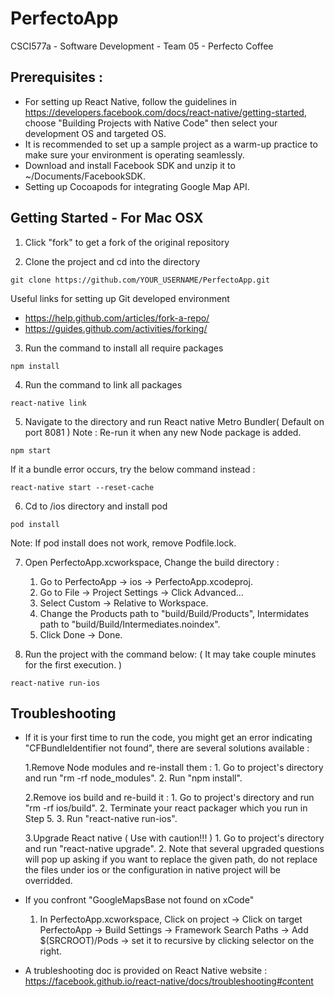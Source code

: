 # PerfectoApp
CSCI577a - Software Development - Team 05 - Perfecto Coffee

## Prerequisites :
- For setting up React Native, follow the guidelines in https://developers.facebook.com/docs/react-native/getting-started,
  choose "Building Projects with Native Code" then select your development OS and targeted OS.
- It is recommended to set up a sample project as a warm-up practice to make sure your environment is operating seamlessly.
- Download and install Facebook SDK and unzip it to ~/Documents/FacebookSDK.
- Setting up Cocoapods for integrating Google Map API.

## Getting Started - For Mac OSX
1. Click "fork" to get a fork of the original repository

2. Clone the project and cd into the directory
```
git clone https://github.com/YOUR_USERNAME/PerfectoApp.git
```
Useful links for setting up Git developed environment
  - https://help.github.com/articles/fork-a-repo/
  - https://guides.github.com/activities/forking/

3. Run the command to install all require packages
```
npm install
```

4. Run the command to link all packages
```
react-native link
```

5. Navigate to the directory and run React native Metro Bundler( Default on port 8081 )
Note : Re-run it when any new Node package is added.
```
npm start
```
If it a bundle error occurs, try the below command instead :
```
react-native start --reset-cache
```

6. Cd to /ios directory and install pod
```
pod install
```
Note: If pod install does not work, remove Podfile.lock.

7. Open PerfectoApp.xcworkspace, Change the build directory :
    1. Go to PerfectoApp -> ios -> PerfectoApp.xcodeproj.
    2. Go to File -> Project Settings -> Click Advanced...
    3. Select Custom -> Relative to Workspace.
    4. Change the Products path to "build/Build/Products", Intermidates path to "build/Build/Intermediates.noindex".
    5. Click Done -> Done.

8. Run the project with the command below: ( It may take couple minutes for the first execution. )
```
react-native run-ios
```
## Troubleshooting
- If it is your first time to run the code, you might get an error indicating "CFBundleIdentifier not found", there are
  several solutions available :

  1.Remove Node modules and re-install them :
      1. Go to project's directory and run "rm -rf node_modules".
      2. Run "npm install".

  2.Remove ios build and re-build it :
      1. Go to project's directory and run "rm -rf ios/build".
      2. Terminate your react packager which you run in Step 5.
      3. Run "react-native run-ios".

  3.Upgrade React native ( Use with caution!!! )
      1. Go to project's directory and run "react-native upgrade".
      2. Note that several upgraded questions will pop up asking if you want to replace the given path,
         do not replace the files under ios or the configuration in native project will be overridded.
         
- If you confront "GoogleMapsBase not found on xCode"
  
  1. In PerfectoApp.xcworkspace, Click on project -> Click on target PerfectoApp -> Build Settings -> Framework Search Paths 
     -> Add $(SRCROOT)/Pods -> set it to recursive by clicking selector on the right.

- A trubleshooting doc is provided on React Native website : https://facebook.github.io/react-native/docs/troubleshooting#content


